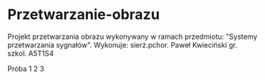 # Przetwarzanie-obrazu
Projekt przetwarzania obrazu wykonywany w ramach przedmiotu: "Systemy przetwarzania sygnałów".
Wykonuje: sierż.pchor. Paweł Kwieciński gr. szkol. A5T1S4

Próba 1 2 3
